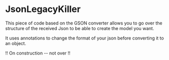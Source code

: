 # JsonLegacyKiller

This piece of code based on the GSON converter allows you to go over
the structure of the received Json to be able to create the model you want.

It uses annotations to change the format of your json before converting it to an object.

!! On construction -- not over !!
